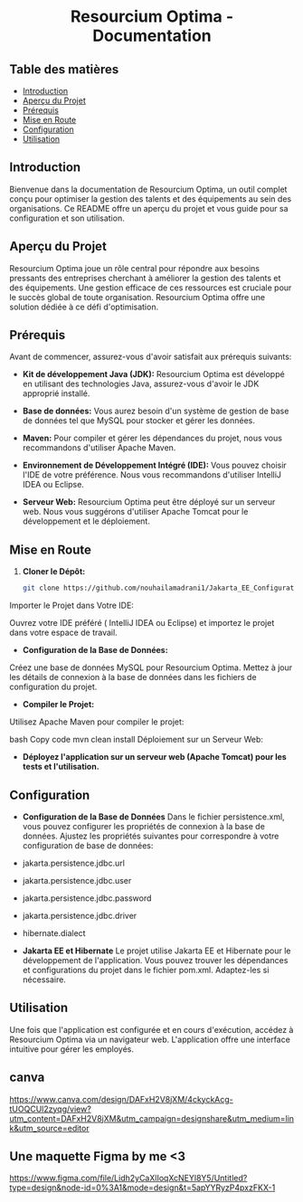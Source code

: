 <h1 align="center">Resourcium Optima - Documentation</h1>



## Table des matières
- [Introduction](#introduction)
- [Aperçu du Projet](#aperçu-du-projet)
- [Prérequis](#prérequis)
- [Mise en Route](#mise-en-route)
- [Configuration](#configuration)
- [Utilisation](#utilisation)

## Introduction

Bienvenue dans la documentation de Resourcium Optima, un outil complet conçu pour optimiser la gestion des talents et des équipements au sein des organisations. Ce README offre un aperçu du projet et vous guide pour sa configuration et son utilisation.

## Aperçu du Projet

Resourcium Optima joue un rôle central pour répondre aux besoins pressants des entreprises cherchant à améliorer la gestion des talents et des équipements. Une gestion efficace de ces ressources est cruciale pour le succès global de toute organisation. Resourcium Optima offre une solution dédiée à ce défi d'optimisation.

## Prérequis

Avant de commencer, assurez-vous d'avoir satisfait aux prérequis suivants:

- **Kit de développement Java (JDK):** Resourcium Optima est développé en utilisant des technologies Java, assurez-vous d'avoir le JDK approprié installé.

- **Base de données:** Vous aurez besoin d'un système de gestion de base de données tel que MySQL pour stocker et gérer les données.

- **Maven:** Pour compiler et gérer les dépendances du projet, nous vous recommandons d'utiliser Apache Maven.

- **Environnement de Développement Intégré (IDE):** Vous pouvez choisir l'IDE de votre préférence. Nous vous recommandons d'utiliser IntelliJ IDEA ou Eclipse.

- **Serveur Web:** Resourcium Optima peut être déployé sur un serveur web. Nous vous suggérons d'utiliser Apache Tomcat pour le développement et le déploiement.

## Mise en Route

1. **Cloner le Dépôt:**

   ```bash
   git clone https://github.com/nouhailamadrani1/Jakarta_EE_Configuration.git
Importer le Projet dans Votre IDE:

Ouvrez votre IDE préféré ( IntelliJ IDEA ou Eclipse) et importez le projet dans votre espace de travail.

- **Configuration de la Base de Données:**

Créez une base de données MySQL pour Resourcium Optima. Mettez à jour les détails de connexion à la base de données dans les fichiers de configuration du projet.

- **Compiler le Projet:**

Utilisez Apache Maven pour compiler le projet:

bash
Copy code
mvn clean install
Déploiement sur un Serveur Web:

- **Déployez l'application sur un serveur web (Apache Tomcat) pour les tests et l'utilisation.**

## Configuration
- **Configuration de la Base de Données**
Dans le fichier persistence.xml, vous pouvez configurer les propriétés de connexion à la base de données. Ajustez les propriétés suivantes pour correspondre à votre configuration de base de données:

- jakarta.persistence.jdbc.url
- jakarta.persistence.jdbc.user
- jakarta.persistence.jdbc.password
- jakarta.persistence.jdbc.driver
- hibernate.dialect
- **Jakarta EE et Hibernate**
Le projet utilise Jakarta EE et Hibernate pour le développement de l'application. Vous pouvez trouver les dépendances et configurations du projet dans le fichier pom.xml. Adaptez-les si nécessaire.

## Utilisation
Une fois que l'application est configurée et en cours d'exécution, accédez à Resourcium Optima via un navigateur web. L'application offre une interface intuitive pour gérer les employés.

## canva
https://www.canva.com/design/DAFxH2V8jXM/4ckyckAcg-tUOQCUl2zyqg/view?utm_content=DAFxH2V8jXM&utm_campaign=designshare&utm_medium=link&utm_source=editor

##  Une maquette Figma by me <3
https://www.figma.com/file/Lidh2yCaXlIoqXcNEYl8Y5/Untitled?type=design&node-id=0%3A1&mode=design&t=5apYYRyzP4pxzFKX-1
